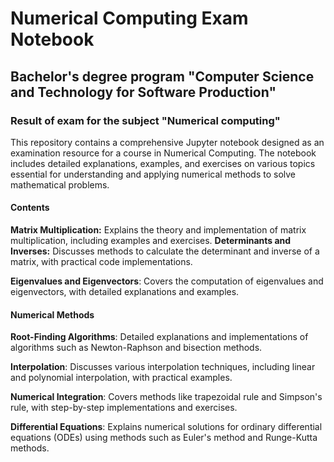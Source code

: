 # Numerical Computing Exam Notebook

## Bachelor's degree program "Computer Science and Technology for Software Production"

### Result of exam for the subject "Numerical computing"

This repository contains a comprehensive Jupyter notebook designed as an examination resource for a course in Numerical Computing. The notebook includes detailed explanations, examples, and exercises on various topics essential for understanding and applying numerical methods to solve mathematical problems.

#### Contents

**Matrix Multiplication:** Explains the theory and implementation of matrix multiplication, including examples and exercises.
**Determinants and Inverses:** Discusses methods to calculate the determinant and inverse of a matrix, with practical code implementations.

**Eigenvalues and Eigenvectors**: Covers the computation of eigenvalues and eigenvectors, with detailed explanations and examples.


#### Numerical Methods
**Root-Finding Algorithms**: Detailed explanations and implementations of algorithms such as Newton-Raphson and bisection methods.

**Interpolation**: Discusses various interpolation techniques, including linear and polynomial interpolation, with practical examples.

**Numerical Integration**: Covers methods like trapezoidal rule and Simpson's rule, with step-by-step implementations and exercises.

**Differential Equations**: Explains numerical solutions for ordinary differential equations (ODEs) using methods such as Euler's method and Runge-Kutta methods.

